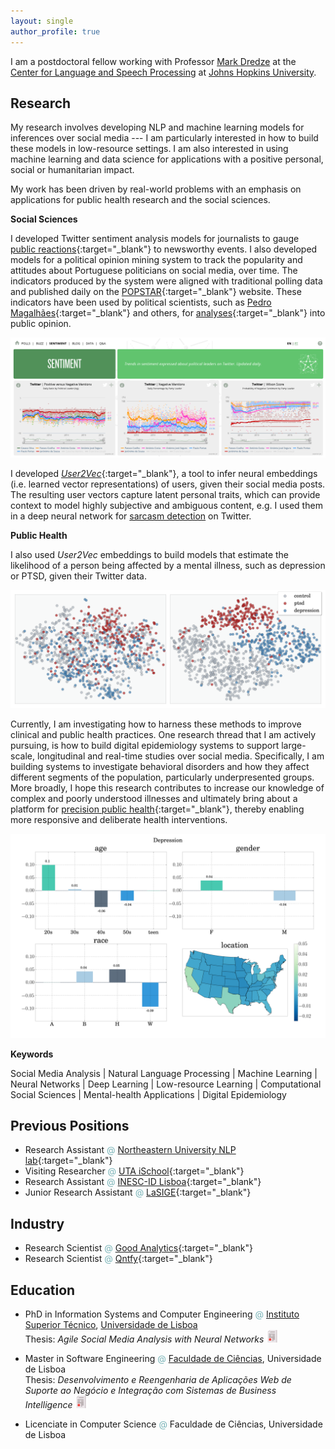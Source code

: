 ```yaml
---
layout: single
author_profile: true
---
```


I am a postdoctoral fellow working with Professor <a href='https://www.cs.jhu.edu/~mdredze/' target="_blank">Mark Dredze</a> at the <a href='https://www.clsp.jhu.edu/' target="_blank">Center for Language and Speech Processing</a> at <a href='https://www.jhu.edu/' target="_blank">Johns Hopkins University</a>.

## Research 


<!-- <a href='' target="_blank"> M </a> -->

My research involves developing NLP and machine learning models for inferences over social media --- I am particularly interested in how to build these models in low-resource settings. I am also interested in using machine learning and data science for applications with a positive personal, social or humanitarian impact. 

My work has been driven by real-world problems with an emphasis on applications for public health research and the social sciences. 

<!-- <span style="color:#78b3b7">**Social Sciences**</span> -->
**Social Sciences**

I developed Twitter sentiment analysis models for journalists to gauge [public reactions](https://www.publico.pt/2012/11/03/politica/noticia/vergonha-foi-a-palavra-mais-escrita-no-facebook-de-passos-coelho-1569883){:target="_blank"} to newsworthy events. I also developed models for a political opinion mining system to track the popularity and attitudes about Portuguese politicians on social media, over time. The indicators produced by the system were aligned with traditional polling data and published daily on the [POPSTAR](http://www.popstar.pt){:target="_blank"} website. These indicators have been used by political scientists, such as [Pedro Magalhães](http://www.pedro-magalhaes.org/){:target="_blank"} and others, for [analyses](http://www.popstar.pt/wp/){:target="_blank"} into public opinion.

<img src="assets/images/popstar_sentiment.png" alt="drawing" width="600px"/>

I developed [*User2Vec*](https://github.com/samiroid/usr2vec){:target="_blank"}, a tool to infer neural embeddings (i.e. learned vector representations) of users, given their social media posts. The resulting user vectors capture latent personal traits, which can provide context to model highly subjective and ambiguous content, e.g. I used them in a deep neural network for [sarcasm detection](https://techcrunch.com/2016/08/04/this-neural-network-tries-to-tell-if-youre-being-sarcastic-online/) on Twitter.

<!-- <span style="color:#78b3b7">**Public Health**</span> -->
**Public Health**

I also used *User2Vec* embeddings to build models that estimate the likelihood of a person being affected by a mental illness, such as depression or PTSD, given their Twitter data.

<img src="assets/images/user_embeddings.png" alt="drawing" width="600px"/>

<!-- Currently, I am applying these models to build digital epidemiology systems to support real-time and longitudinal large-scale public health studies from social media data with strong emphasis on behavioral health. My hope is that this work will foster a better understanding of behavioral disorders and how they affect different segments of the population, thereby improving clinical practices; enable more responsive and deliberate public health interventions; and ultimately bring about a platform for [precision public health](https://blogs.cdc.gov/genomics/2018/05/15/precision-public-health-2/){:target="_blank"}. -->

Currently, I am investigating how to harness these methods to improve clinical and public health practices. One research thread that I am actively pursuing, is how to build digital epidemiology systems to support large-scale, longitudinal and real-time studies over social media. Specifically, I am building systems to investigate behavioral disorders and how they affect different segments of the population, particularly underpresented groups. More broadly, I hope this research contributes to increase our knowledge of complex and poorly understood illnesses and ultimately bring about a platform for [precision public health](https://blogs.cdc.gov/genomics/2018/05/15/precision-public-health-2/){:target="_blank"}, thereby enabling more responsive and deliberate health interventions. 

<img src="assets/images/depression.png" alt="drawing" width="600px"/>

**Keywords**

Social Media Analysis | Natural Language Processing | Machine Learning | 
Neural Networks | Deep Learning | Low-resource Learning |
Computational Social Sciences | Mental-health Applications | Digital Epidemiology 

## Previous Positions
- Research Assistant <span style="color:#78b3b7">@</span> [Northeastern University NLP lab](https://nlp.khoury.northeastern.edu/){:target="_blank"}
- Visiting Researcher <span style="color:#78b3b7">@</span> [UTA iSchool](https://www.ischool.utexas.edu/){:target="_blank"}
- Research Assistant <span style="color:#78b3b7">@</span> [INESC-ID Lisboa](https://www.inesc-id.pt/){:target="_blank"}
- Junior Research Assistant <span style="color:#78b3b7">@</span> [LaSIGE](https://ciencias.ulisboa.pt/en/lasige-large-scale-informatics-systems-laboratory){:target="_blank"}

## Industry 

- Research Scientist <span style="color:#78b3b7">@</span> [Good Analytics](http://goodanalytics.io/){:target="_blank"}
- Research Scientist <span style="color:#78b3b7">@</span> [Qntfy](https://www.qntfy.com/){:target="_blank"}

## Education

- PhD in Information Systems and Computer Engineering <span style="color:#78b3b7">@</span> <a href='https://tecnico.ulisboa.pt/'>Instituto Superior Técnico</a>, <a href='https://www.ulisboa.pt/'>Universidade de Lisboa</a>  
Thesis: *Agile Social Media Analysis with Neural Networks* <a href="assets/amir_thesis.pdf" target="_blank" alt="pdf"><img src="assets/images/paper.png" alt="pdf" width="20px"/></a>

- Master in Software Engineering <span style="color:#78b3b7">@</span> <a href='https://ciencias.ulisboa.pt/'>Faculdade de Ciências</a>, Universidade de Lisboa  
Thesis: *Desenvolvimento e Reengenharia de Aplicações Web de Suporte ao Negócio e Integração com Sistemas de Business Intelligence* <a href="http://hdl.handle.net/10451/5939" target="_blank" alt="pdf"><img src="assets/images/paper.png" alt="pdf" width="20px"/></a>

- Licenciate in Computer Science <span style="color:#78b3b7">@</span> Faculdade de Ciências, Universidade de Lisboa

